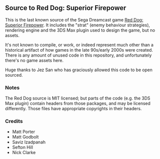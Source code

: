 ## Source to Red Dog: Superior Firepower

This is the last known source of the Sega Dreamcast game [Red Dog: Superior Firepower](https://en.wikipedia.org/wiki/Red_Dog:_Superior_Firepower). It includes the "strat" (enemy behaviour strategies), rendering engine and the 3DS Max plugin used to design the game, but no assets.

It's not known to compile, or work, or indeed represent much other than a historical artifact of how games in the late 90s/early 2000s were created. There is any amount of unused code in this repository, and unfortunately there's no game assets here.

Huge thanks to Jez San who has graciously allowed this code to be open sourced.

### Notes

The Red Dog source is MIT licensed; but parts of the code (e.g. the 3DS Max plugin) contain headers from those packages, and may be licensed differently. Those files have appropriate copyrights in their headers.


### Credits

- Matt Porter
- Matt Godbolt
- Saviz Izadpanah
- Sefton Hill
- Nick Clarke
